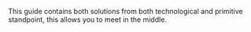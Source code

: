 This guide contains both solutions from both technological and primitive standpoint, this allows you to meet in the middle.
